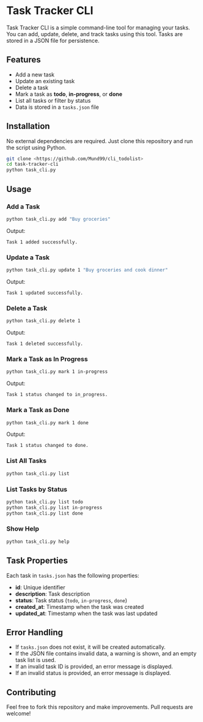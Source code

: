 # Task Tracker CLI

Task Tracker CLI is a simple command-line tool for managing your tasks. You can add, update, delete, and track tasks using this tool. Tasks are stored in a JSON file for persistence.

## Features
- Add a new task
- Update an existing task
- Delete a task
- Mark a task as **todo**, **in-progress**, or **done**
- List all tasks or filter by status
- Data is stored in a `tasks.json` file

## Installation
No external dependencies are required. Just clone this repository and run the script using Python.

```bash
git clone <https://github.com/Mund99/cli_todolist>
cd task-tracker-cli
python task_cli.py
```

## Usage

### Add a Task
```bash
python task_cli.py add "Buy groceries"
```
Output:
```
Task 1 added successfully.
```

### Update a Task
```bash
python task_cli.py update 1 "Buy groceries and cook dinner"
```
Output:
```
Task 1 updated successfully.
```

### Delete a Task
```bash
python task_cli.py delete 1
```
Output:
```
Task 1 deleted successfully.
```

### Mark a Task as In Progress
```bash
python task_cli.py mark 1 in-progress
```
Output:
```
Task 1 status changed to in_progress.
```

### Mark a Task as Done
```bash
python task_cli.py mark 1 done
```
Output:
```
Task 1 status changed to done.
```

### List All Tasks
```bash
python task_cli.py list
```

### List Tasks by Status
```bash
python task_cli.py list todo
python task_cli.py list in-progress
python task_cli.py list done
```

### Show Help
```bash
python task_cli.py help
```

## Task Properties
Each task in `tasks.json` has the following properties:
- **id**: Unique identifier
- **description**: Task description
- **status**: Task status (`todo`, `in-progress`, `done`)
- **created_at**: Timestamp when the task was created
- **updated_at**: Timestamp when the task was last updated

## Error Handling
- If `tasks.json` does not exist, it will be created automatically.
- If the JSON file contains invalid data, a warning is shown, and an empty task list is used.
- If an invalid task ID is provided, an error message is displayed.
- If an invalid status is provided, an error message is displayed.

## Contributing
Feel free to fork this repository and make improvements. Pull requests are welcome!
